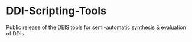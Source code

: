 # DDI-Scripting-Tools
Public release of the DEIS tools for semi-automatic synthesis &amp; evaluation of DDIs

